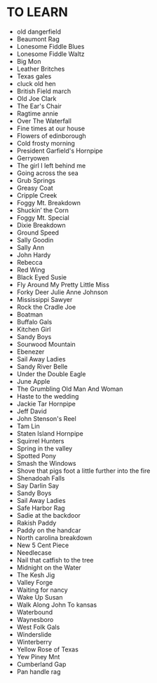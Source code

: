# TO LEARN
* old dangerfield
* Beaumont Rag
* Lonesome Fiddle Blues
* Lonesome Fiddle Waltz
* Big Mon
* Leather Britches
* Texas gales
* cluck old hen
* British Field march
* Old Joe Clark
* The Ear's Chair
* Ragtime annie  
* Over The Waterfall
* Fine times at our house
* Flowers of edinborough
* Cold frosty morning
* President Garfield's Hornpipe
* Gerryowen
* The girl I left behind me
* Going across the sea
* Grub Springs
* Greasy Coat
* Cripple Creek
* Foggy Mt. Breakdown
* Shuckin’ the Corn
* Foggy Mt. Special
* Dixie Breakdown
* Ground Speed
* Sally Goodin
* Sally Ann
* John Hardy
* Rebecca
* Red Wing
* Black Eyed Susie
* Fly Around My Pretty Little Miss
* Forky Deer Julie Anne Johnson
* Mississippi Sawyer
* Rock the Cradle Joe
* Boatman
* Buffalo Gals
* Kitchen Girl
* Sandy Boys
* Sourwood Mountain
* Ebenezer
* Sail Away Ladies
* Sandy River Belle
* Under the Double Eagle
* June Apple
* The Grumbling Old Man And Woman
* Haste to the wedding
* Jackie Tar Hornpipe 
* Jeff David
* John Stenson's Reel
* Tam Lin
* Staten Island Hornpipe
* Squirrel Hunters
* Spring in the valley
* Spotted Pony 
* Smash the Windows
* Shove that pigs foot a little further into the fire
* Shenadoah Falls
* Say Darlin Say
* Sandy Boys
* Sail Away Ladies
* Safe Harbor Rag
* Sadie at the backdoor
* Rakish Paddy
* Paddy on the handcar
* North carolina breakdown
* New 5 Cent Piece
* Needlecase
* Nail that catfish to the tree
* Midnight on the Water
* The Kesh Jig
* Valley Forge
* Waiting for nancy
* Wake Up Susan
* Walk Along John To kansas
* Waterbound
* Waynesboro
* West Folk Gals
* Winderslide
* Winterberry
* Yellow Rose of Texas
* Yew Piney Mnt
* Cumberland Gap
* Pan handle rag
